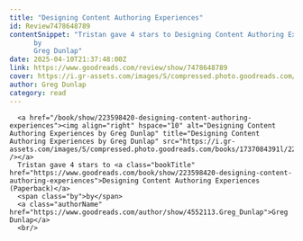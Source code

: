 ```yaml
---
title: "Designing Content Authoring Experiences"
id: Review7478648789
contentSnippet: "Tristan gave 4 stars to Designing Content Authoring Experiences (Paperback)
      by
      Greg Dunlap"
date: 2025-04-10T21:37:48:00Z
link: https://www.goodreads.com/review/show/7478648789
cover: https://i.gr-assets.com/images/S/compressed.photo.goodreads.com/books/1737084391l/223598420._MY75_.jpg
author: Greg Dunlap
category: read
---
```


      
      <a href="/book/show/223598420-designing-content-authoring-experiences"><img align="right" hspace="10" alt="Designing Content Authoring Experiences by Greg Dunlap" title="Designing Content Authoring Experiences by Greg Dunlap" src="https://i.gr-assets.com/images/S/compressed.photo.goodreads.com/books/1737084391l/223598420._SY75_.jpg" /></a>
      Tristan gave 4 stars to <a class="bookTitle" href="https://www.goodreads.com/book/show/223598420-designing-content-authoring-experiences">Designing Content Authoring Experiences (Paperback)</a>
      <span class="by">by</span>
      <a class="authorName" href="https://www.goodreads.com/author/show/4552113.Greg_Dunlap">Greg Dunlap</a>
      <br/>